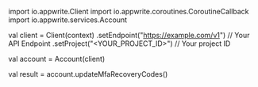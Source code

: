 import io.appwrite.Client
import io.appwrite.coroutines.CoroutineCallback
import io.appwrite.services.Account

val client = Client(context)
    .setEndpoint("https://example.com/v1") // Your API Endpoint
    .setProject("<YOUR_PROJECT_ID>") // Your project ID

val account = Account(client)

val result = account.updateMfaRecoveryCodes()
